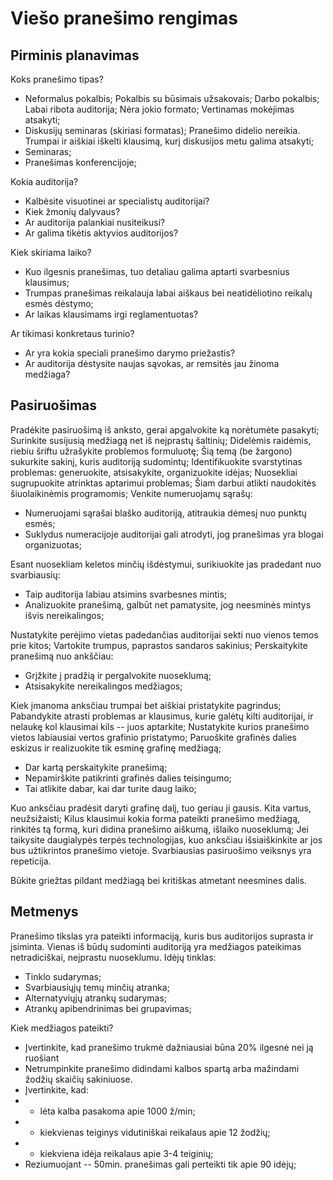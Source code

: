 # Viešo pranešimo rengimas

## Pirminis planavimas

Koks pranešimo tipas?

* Neformalus pokalbis; Pokalbis su būsimais užsakovais; Darbo pokalbis; Labai ribota auditorija; Nėra jokio formato; Vertinamas mokėjimas atsakyti;
* Diskusijų seminaras (skiriasi formatas); Pranešimo didelio nereikia. Trumpai ir aiškiai iškelti klausimą, kurį diskusijos metu galima atsakyti;
* Seminaras;
* Pranešimas konferencijoje;

Kokia auditorija?

* Kalbėsite visuotinei ar specialistų auditorijai?
* Kiek žmonių dalyvaus? 
* Ar auditorija palankiai nusiteikusi?
* Ar galima tikėtis aktyvios auditorijos?

Kiek skiriama laiko?

* Kuo ilgesnis pranešimas, tuo detaliau galima aptarti svarbesnius klausimus;
* Trumpas pranešimas reikalauja labai aiškaus bei neatidėliotino reikalų esmės dėstymo;
* Ar laikas klausimams irgi reglamentuotas?

Ar tikimasi konkretaus turinio?

* Ar yra kokia speciali pranešimo darymo priežastis?
* Ar auditorija dėstysite naujas sąvokas, ar remsitės jau žinoma medžiaga?


## Pasiruošimas

Pradėkite pasiruošimą iš anksto, gerai apgalvokite ką norėtumėte pasakyti;
Surinkite susijusią medžiagą net iš neįprastų šaltinių;
Didelėmis raidėmis, riebiu šriftu užrašykite problemos formuluotę;
Šią temą (be žargono) sukurkite sakinį, kuris auditoriją sudomintų;
Identifikuokite svarstytinas problemas: generuokite, atsisakykite, organizuokite idėjas;
Nuosekliai sugrupuokite atrinktas aptarimui problemas;
Šiam darbui atlikti naudokitės šiuolaikinėmis programomis;
Venkite numeruojamų sąrašų:

* Numeruojami sąrašai blaško auditoriją, atitraukia dėmesį nuo punktų esmės;
* Suklydus numeracijoje auditorijai gali atrodyti, jog pranešimas yra blogai organizuotas;

Esant nuosekliam keletos minčių išdėstymui, surikiuokite jas pradedant nuo svarbiausių:

* Taip auditorija labiau atsimins svarbesnes mintis;
* Analizuokite pranešimą, galbūt net pamatysite, jog neesminės mintys išvis nereikalingos;

Nustatykite perėjimo vietas padedančias auditorijai sekti nuo vienos temos prie kitos;
Vartokite trumpus, paprastos sandaros sakinius;
Perskaitykite pranešimą nuo ankščiau:

* Grįžkite į pradžią ir pergalvokite nuoseklumą;
* Atsisakykite nereikalingos medžiagos;

Kiek įmanoma anksčiau trumpai bet aiškiai pristatykite pagrindus;
Pabandykite atrasti problemas ar klausimus, kurie galėtų kilti auditorijai, ir nelaukę kol klausimai kils -- juos aptarkite;
Nustatykite kurios pranešimo vietos labiausiai vertos grafinio pristatymo;
Paruoškite grafinės dalies eskizus ir realizuokite tik esminę grafinę medžiagą;

* Dar kartą perskaitykite pranešimą;
* Nepamirškite patikrinti grafinės dalies teisingumo;
* Tai atlikite dabar, kai dar turite daug laiko;

Kuo anksčiau pradėsit daryti grafinę dalį, tuo geriau ji gausis. Kita vartus, neužsižaisti;
Kilus klausimui kokia forma pateikti pranešimo medžiagą, rinkitės tą formą, kuri didina pranešimo aiškumą, išlaiko nuoseklumą;
Jei taikysite daugialypės terpės technologijas, kuo anksčiau išsiaiškinkite ar jos bus užtikrintos pranešimo vietoje.
Svarbiausias pasiruošimo veiksnys yra repeticija.

Būkite griežtas pildant medžiagą bei kritiškas atmetant neesmines dalis.

## Metmenys

Pranešimo tikslas yra pateikti informaciją, kuris bus auditorijos suprasta ir įsiminta.
Vienas iš būdų sudominti auditoriją yra medžiagos pateikimas netradiciškai, neįprastu nuoseklumu.
Idėjų tinklas:

* Tinklo sudarymas;
* Svarbiausiųjų temų minčių atranka;
* Alternatyviųjų atrankų sudarymas;
* Atrankų apibendrinimas bei grupavimas;

Kiek medžiagos pateikti?

* Įvertinkite, kad pranešimo trukmė dažniausiai būna 20% ilgesnė nei ją ruošiant
* Netrumpinkite pranešimo didindami kalbos spartą arba mažindami žodžių skaičių sakiniuose.
* Įvertinkite, kad:
* * lėta kalba pasakoma apie 1000 ž/min;
* * kiekvienas teiginys vidutiniškai reikalaus apie 12 žodžių;
* * kiekviena idėja reikalaus apie 3-4 teiginių;
* Reziumuojant -- 50min. pranešimas gali perteikti tik apie 90 idėjų;





